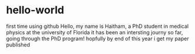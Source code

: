 # hello-world
first time using github
Hello, my name is Haitham, a PhD student in medical physics at the university of Florida 
it has been an intersting journy so far, going through the PhD program!
hopfully by end of this year i get my paper published 
